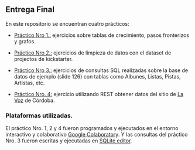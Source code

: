 ## **Entrega Final** 

En este repositorio se encuentran cuatro prácticos:

* [Práctico Nro 1.:](https://github.com/PatriLoto/AnalisisYCuracion/blob/master/ENTREGA_FINAL_GRUPO_3/practico_nro_1_tablas_pasos_fronterizos.ipynb) ejercicios sobre tablas de crecimiento, pasos fronterizos y grafos. 

* [Práctico Nro 2.:](https://github.com/PatriLoto/AnalisisYCuracion/blob/master/ENTREGA_FINAL_GRUPO_3/practico_nro_2_limpieza_datos_kickstarter.ipynb) ejercicios de limpieza de datos con el dataset de projectos de kickstarter.

* [Práctico Nro 3.:](https://github.com/PatriLoto/AnalisisYCuracion/blob/master/ENTREGA_FINAL_GRUPO_3/practico_nro_3_consultas_con_SQL.sql) ejercicios de consultas SQL realizadas sobre la base de datos de ejemplo (slide 126) con tablas como Albunes, Listas, Pistas, Artistas, etc.

* [Práctico Nro. 4:](https://github.com/PatriLoto/AnalisisYCuracion/blob/master/ENTREGA_FINAL_GRUPO_3/practico_nro_4_rest_la_voz.ipynb) ejercicio utilizando REST obtener datos del sitio de [La Voz](https://www.lavoz.com.ar/) de Córdoba.

### Plataformas utilizadas. 
El práctico Nro. 1, 2 y 4 fueron programados y ejecutados en el entorno interactivo y colaborativo [Google Colaboratory](https://colab.research.google.com/notebooks/intro.ipynb). Y las consultas del práctico Nro. 3 fueron escritas y ejecutadas en [SQLite editor](https://www.sqlitetutorial.net/tryit/).


